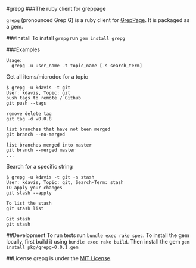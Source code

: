 #grepg
###The ruby client for greppage

`grepg` (pronounced Grep G) is a ruby client for [GrepPage](https://www.greppage.com).  It is packaged as a gem.

###Install
To install `grepg` run ```gem install grepg```

###Examples
```
Usage:
  grepg -u user_name -t topic_name [-s search_term]
```

Get all items/microdoc for a topic
```
$ grepg -u kdavis -t git
User: kdavis, Topic: git
push tags to remote / Github
git push --tags

remove delete tag
git tag -d v0.0.8

list branches that have not been merged
git branch --no-merged

list branches merged into master
git branch --merged master
...

```

Search for a specific string

```
$ grepg -u kdavis -t git -s stash
User: kdavis, Topic: git, Search-Term: stash
TO apply your changes
git stash --apply

To list the stash
git stash list

Git stash
git stash
```

##Development
To run tests run ```bundle exec rake spec```. To install the gem locally, first build it using ```bundle exec rake build```. Then install the gem ```gem install pkg/grepg-0.0.1.gem```

##License
grepg is under the [MIT License](http://www.opensource.org/licenses/MIT).
